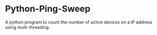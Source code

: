 # Python-Ping-Sweep
A python program to count the number of active devices on a IP address using multi-threading.

